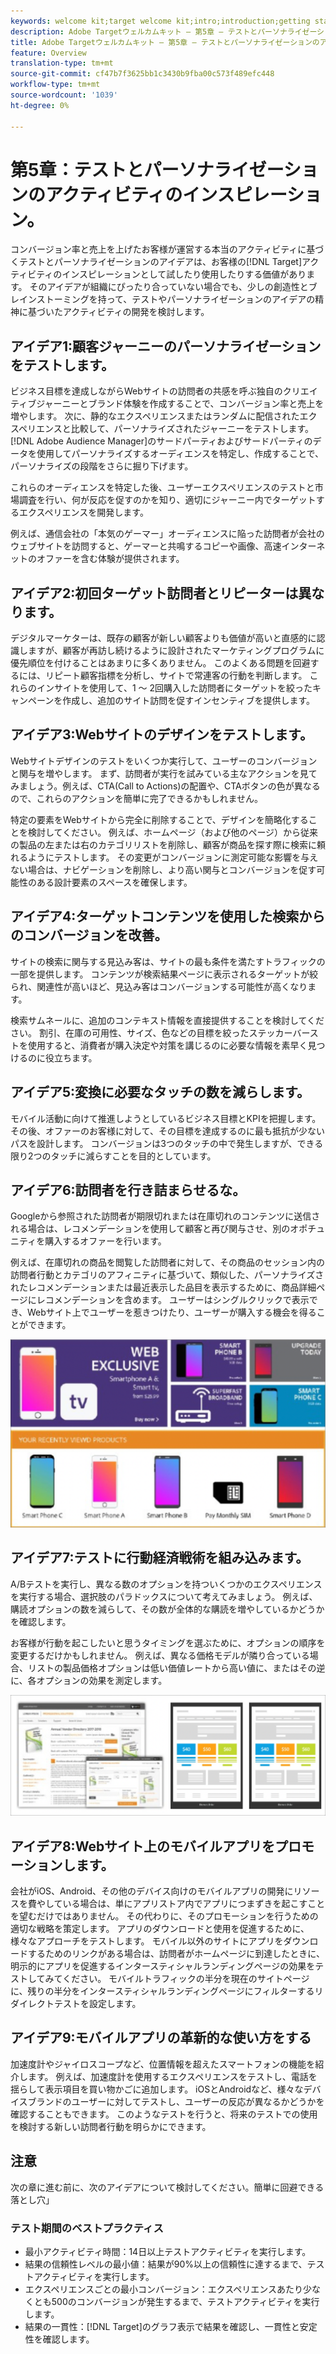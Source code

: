 ```yaml
---
keywords: welcome kit;target welcome kit;intro;introduction;getting started
description: Adobe Targetウェルカムキット — 第5章 — テストとパーソナライゼーションのアクティビティのインスピレーション
title: Adobe Targetウェルカムキット — 第5章 — テストとパーソナライゼーションのアクティビティのインスピレーション
feature: Overview
translation-type: tm+mt
source-git-commit: cf47b7f3625bb1c3430b9fba00c573f489efc448
workflow-type: tm+mt
source-wordcount: '1039'
ht-degree: 0%

---
```



# 第5章：テストとパーソナライゼーションのアクティビティのインスピレーション。

コンバージョン率と売上を上げたお客様が運営する本当のアクティビティに基づくテストとパーソナライゼーションのアイデアは、お客様の[!DNL Target]アクティビティのインスピレーションとして試したり使用したりする価値があります。 そのアイデアが組織にぴったり合っていない場合でも、少しの創造性とブレインストーミングを持って、テストやパーソナライゼーションのアイデアの精神に基づいたアクティビティの開発を検討します。

## アイデア1:顧客ジャーニーのパーソナライゼーションをテストします。

ビジネス目標を達成しながらWebサイトの訪問者の共感を呼ぶ独自のクリエイティブジャーニーとブランド体験を作成することで、コンバージョン率と売上を増やします。 次に、静的なエクスペリエンスまたはランダムに配信されたエクスペリエンスと比較して、パーソナライズされたジャーニーをテストします。 [!DNL Adobe Audience Manager]のサードパーティおよびサードパーティのデータを使用してパーソナライズするオーディエンスを特定し、作成することで、パーソナライズの段階をさらに掘り下げます。

これらのオーディエンスを特定した後、ユーザーエクスペリエンスのテストと市場調査を行い、何が反応を促すのかを知り、適切にジャーニー内でターゲットするエクスペリエンスを開発します。

例えば、通信会社の「本気のゲーマー」オーディエンスに陥った訪問者が会社のウェブサイトを訪問すると、ゲーマーと共鳴するコピーや画像、高速インターネットのオファーを含む体験が提供されます。

## アイデア2:初回ターゲット訪問者とリピーターは異なります。

デジタルマーケターは、既存の顧客が新しい顧客よりも価値が高いと直感的に認識しますが、顧客が再訪し続けるように設計されたマーケティングプログラムに優先順位を付けることはあまりに多くありません。 このよくある問題を回避するには、リピート顧客指標を分析し、サイトで常連客の行動を判断します。 これらのインサイトを使用して、1 ～ 2回購入した訪問者にターゲットを絞ったキャンペーンを作成し、追加のサイト訪問を促すインセンティブを提供します。

## アイデア3:Webサイトのデザインをテストします。

Webサイトデザインのテストをいくつか実行して、ユーザーのコンバージョンと関与を増やします。 まず、訪問者が実行を試みている主なアクションを見てみましょう。例えば、CTA(Call to Actions)の配置や、CTAボタンの色が異なるので、これらのアクションを簡単に完了できるかもしれません。

特定の要素をWebサイトから完全に削除することで、デザインを簡略化することを検討してください。 例えば、ホームページ（および他のページ）から従来の製品の左または右のカテゴリリストを削除し、顧客が商品を探す際に検索に頼れるようにテストします。 その変更がコンバージョンに測定可能な影響を与えない場合は、ナビゲーションを削除し、より高い関与とコンバージョンを促す可能性のある設計要素のスペースを確保します。

## アイデア4:ターゲットコンテンツを使用した検索からのコンバージョンを改善。

サイトの検索に関与する見込み客は、サイトの最も条件を満たすトラフィックの一部を提供します。 コンテンツが検索結果ページに表示されるターゲットが絞られ、関連性が高いほど、見込み客はコンバージョンする可能性が高くなります。

検索サムネールに、追加のコンテキスト情報を直接提供することを検討してください。 割引、在庫の可用性、サイズ、色などの目標を絞ったステッカーバーストを使用すると、消費者が購入決定や対策を講じるのに必要な情報を素早く見つけるのに役立ちます。

## アイデア5:変換に必要なタッチの数を減らします。

モバイル活動に向けて推進しようとしているビジネス目標とKPIを把握します。 その後、オファーのお客様に対して、その目標を達成するのに最も抵抗が少ないパスを設計します。 コンバージョンは3つのタッチの中で発生しますが、できる限り2つのタッチに減らすことを目的としています。

## アイデア6:訪問者を行き詰まらせるな。

Googleから参照された訪問者が期限切れまたは在庫切れのコンテンツに送信される場合は、レコメンデーションを使用して顧客と再び関与させ、別のオポチュニティを購入するオファーを行います。

例えば、在庫切れの商品を閲覧した訪問者に対して、その商品のセッション内の訪問者行動とカテゴリのアフィニティに基づいて、類似した、パーソナライズされたレコメンデーションまたは最近表示した品目を表示するために、商品詳細ページにレコメンデーションを含めます。 ユーザーはシングルクリックで表示でき、Webサイト上でユーザーを惹きつけたり、ユーザーが購入する機会を得ることができます。

![Recommendationsのイラスト](/help/c-intro/assets/recs-illustration.png)

## アイデア7:テストに行動経済戦術を組み込みます。

A/Bテストを実行し、異なる数のオプションを持ついくつかのエクスペリエンスを実行する場合、選択肢のパラドックスについて考えてみましょう。 例えば、購読オプションの数を減らして、その数が全体的な購読を増やしているかどうかを確認します。

お客様が行動を起こしたいと思うタイミングを選ぶために、オプションの順序を変更するだけかもしれません。 例えば、異なる価格モデルが隣り合っている場合、リストの製品価格オプションは低い価値レートから高い値に、またはその逆に、各オプションの効果を測定します。

![行動戦術の説明](/help/c-intro/assets/behavioral.png)

## アイデア8:Webサイト上のモバイルアプリをプロモーションします。

会社がiOS、Android、その他のデバイス向けのモバイルアプリの開発にリソースを費やしている場合は、単にアプリストア内でアプリにつまずきを起こすことを望むだけではありません。 その代わりに、そのプロモーションを行うための適切な戦略を策定します。 アプリのダウンロードと使用を促進するために、様々なアプローチをテストします。 モバイル以外のサイトにアプリをダウンロードするためのリンクがある場合は、訪問者がホームページに到達したときに、明示的にアプリを促進するインタースティシャルランディングページの効果をテストしてみてください。 モバイルトラフィックの半分を現在のサイトページに、残りの半分をインタースティシャルランディングページにフィルターするリダイレクトテストを設定します。

## アイデア9:モバイルアプリの革新的な使い方をする

加速度計やジャイロスコープなど、位置情報を超えたスマートフォンの機能を紹介します。 例えば、加速度計を使用するエクスペリエンスをテストし、電話を揺らして表示項目を買い物かごに追加します。 iOSとAndroidなど、様々なデバイスブランドのユーザーに対してテストし、ユーザーの反応が異なるかどうかを確認することもできます。 このようなテストを行うと、将来のテストでの使用を検討する新しい訪問者行動を明らかにできます。

## 注意

次の章に進む前に、次のアイデアについて検討してください。簡単に回避できる落とし穴」

### テスト期間のベストプラクティス

* 最小アクティビティ時間：14日以上テストアクティビティを実行します。
* 結果の信頼性レベルの最小値：結果が90%以上の信頼性に達するまで、テストアクティビティを実行します。
* エクスペリエンスごとの最小コンバージョン：エクスペリエンスあたり少なくとも500のコンバージョンが発生するまで、テストアクティビティを実行します。
* 結果の一貫性：[!DNL Target]のグラフ表示で結果を確認し、一貫性と安定性を確認します。